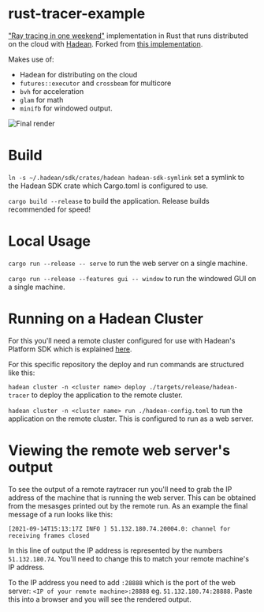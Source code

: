 # rust-tracer-example

["Ray tracing in one weekend"](https://raytracing.github.io/) implementation in Rust that runs distributed on the cloud with [Hadean](platform.hadean.com). Forked from [this implementation](https://github.com/mdesmedt/rust_one_weekend).

Makes use of:

 - Hadean for distributing on the cloud
 - `futures::executor` and `crossbeam` for multicore
 - `bvh` for acceleration
 - `glam` for math
 - `minifb` for windowed output.

![Final render](https://user-images.githubusercontent.com/73319561/116177108-1b805f80-a6c8-11eb-932d-7a0b28d582c4.png)

# Build 

`ln -s ~/.hadean/sdk/crates/hadean hadean-sdk-symlink` set a symlink to the Hadean SDK crate which Cargo.toml is configured to use.

`cargo build --release` to build the application. Release builds recommended for speed!
# Local Usage

`cargo run --release -- serve` to run the web server on a single machine.

`cargo run --release --features gui -- window` to run the windowed GUI on a single machine.

# Running on a Hadean Cluster

For this you'll need a remote cluster configured for use with Hadean's Platform SDK which is explained [here](https://docs.hadean.com/platform/getting-started/distributing-an-app-in-the-cloud).

For this specific repository the deploy and run commands are structured like this:

`hadean cluster -n <cluster name> deploy ./targets/release/hadean-tracer` to deploy the application to the remote cluster.

`hadean cluster -n <cluster name> run ./hadean-config.toml` to run the application on the remote cluster. This is configured to run as a web server.

# Viewing the remote web server's output

To see the output of a remote raytracer run you'll need to grab the IP address of the machine that is running the web server. This can be obtained from the mesasges printed out by the remote run. As an example the final message of a run looks like this:

`[2021-09-14T15:13:17Z INFO ] 51.132.180.74.20004.0: channel for receiving frames closed`

In this line of output the IP address is represented by the numbers `51.132.180.74`. You'll need to change this to match your remote machine's IP address.

To the IP address you need to add `:28888` which is the port of the web server: `<IP of your remote machine>:28888` eg. `51.132.180.74:28888`. Paste this into a browser and you will see the rendered output.